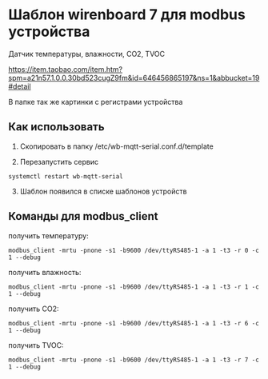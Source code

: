 # Шаблон wirenboard 7 для modbus устройства

Датчик температуры, влажности, CO2, TVOC 

https://item.taobao.com/item.htm?spm=a21n57.1.0.0.30bd523cugZ9fm&id=646456865197&ns=1&abbucket=19#detail

В папке так же картинки с регистрами устройства


## Как использовать 

1. Скопировать в папку /etc/wb-mqtt-serial.conf.d/template

2. Перезапустить сервис 
```
systemctl restart wb-mqtt-serial
```
3. Шаблон появился в списке шаблонов устройств

## Команды для modbus_client
получить температуру:

```
modbus_client -mrtu -pnone -s1 -b9600 /dev/ttyRS485-1 -a 1 -t3 -r 0 -c 1 --debug
```


получить влажность:
```
modbus_client -mrtu -pnone -s1 -b9600 /dev/ttyRS485-1 -a 1 -t3 -r 1 -c 1 --debug

```

получить CO2:
```
modbus_client -mrtu -pnone -s1 -b9600 /dev/ttyRS485-1 -a 1 -t3 -r 6 -c 1 --debug
```

получить TVOC:
```
modbus_client -mrtu -pnone -s1 -b9600 /dev/ttyRS485-1 -a 1 -t3 -r 7 -c 1 --debug
```
